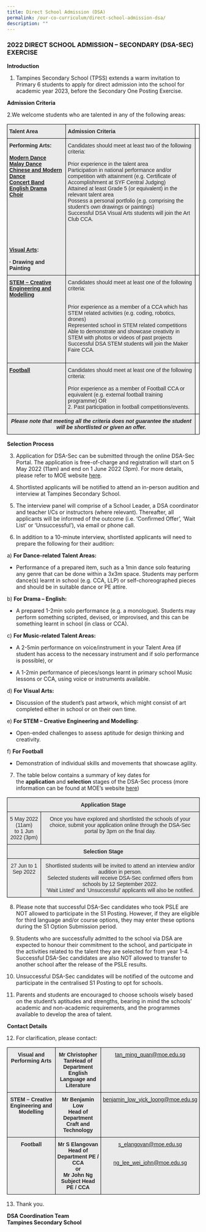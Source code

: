 ```yaml
---
title: Direct School Admission (DSA)
permalink: /our-co-curriculum/direct-school-admission-dsa/
description: ""
---
```

### 2022 DIRECT SCHOOL ADMISSION – SECONDARY (DSA-SEC) EXERCISE

**Introduction**

1. Tampines Secondary School (TPSS) extends a warm invitation to Primary 6 students to apply for direct admission into the school for academic year 2023, before the Secondary One Posting Exercise.

**Admission Criteria**

2.We welcome students who are talented in any of the following areas:

<style type="text/css">
.tg  {border-collapse:collapse;border-spacing:0;}
.tg td{border-color:black;border-style:solid;border-width:1px;font-family:Arial, sans-serif;font-size:14px;
  overflow:hidden;padding:10px 5px;word-break:normal;}
.tg th{border-color:black;border-style:solid;border-width:1px;font-family:Arial, sans-serif;font-size:14px;
  font-weight:normal;overflow:hidden;padding:10px 5px;word-break:normal;}
.tg .tg-y7qa{background-color:#EAEAEA;color:#222;text-align:left;vertical-align:top}
.tg .tg-7gs2{background-color:#EAEAEA;color:#2A4734;font-weight:bold;text-align:left;text-decoration:underline;vertical-align:top}
.tg .tg-snyu{background-color:#EAEAEA;color:#222;font-style:italic;font-weight:bold;text-align:center;vertical-align:top}
.tg .tg-rj1p{background-color:#EAEAEA;color:#222;font-weight:bold;text-align:left;vertical-align:top}
.tg .tg-0lax{text-align:left;vertical-align:top}
</style>
<table class="tg">
<thead>
  <tr>
    <th class="tg-rj1p">Talent Area</th>
    <th class="tg-rj1p">Admission Criteria</th>
    <th class="tg-0lax"></th>
  </tr>
</thead>
<tbody>
  <tr>
    <td class="tg-rj1p">Performing Arts:<br><br><a href="https://staging.d1fihgd2ht15r5.amplifyapp.com/our-co-curriculum/co-curricular-activities-ccas/visual-n-performing-arts/dance-dynamics/">Modern Dance</a><br><a href="https://staging.d1fihgd2ht15r5.amplifyapp.com/our-co-curriculum/co-curricular-activities-ccas/visual-n-performing-arts/malay-dance/">Malay Dance</a><br><a href="https://staging.d1fihgd2ht15r5.amplifyapp.com/our-co-curriculum/co-curricular-activities-ccas/visual-n-performing-arts/modern-chinese-dance/">Chinese and Modern Dance</a><br><a href="https://staging.d1fihgd2ht15r5.amplifyapp.com/our-co-curriculum/co-curricular-activities-ccas/visual-n-performing-arts/concert-band/">Concert Band</a><br><a href="https://staging.d1fihgd2ht15r5.amplifyapp.com/our-co-curriculum/co-curricular-activities-ccas/visual-n-performing-arts/drama-club/">English Drama</a><br><a href="https://staging.d1fihgd2ht15r5.amplifyapp.com/our-co-curriculum/co-curricular-activities-ccas/visual-n-performing-arts/show-choir/">Choir</a><br><br><br><br><br><br><br><br><br><a href="https://tampinessec.moe.edu.sg/our-co-curriculum/co-curricular-activities-ccas/visual-n-performing-arts/art-club">Visual Arts</a>:<br><br>·       Drawing and Painting<br> </td>
    <td class="tg-y7qa">Candidates should meet at least two of the following criteria:<br><br>Prior experience in the talent area<br>Participation in national performance and/or competition with attainment (e.g. Certificate of Accomplishment at SYF Central Judging)<br>Attained at least Grade 5 (or equivalent) in the relevant talent area<br>Possess a personal portfolio (e.g. comprising the student’s own drawings or paintings)<br>Successful DSA Visual Arts students will join the Art Club CCA.<br><br></td>
    <td class="tg-0lax"></td>
  </tr>
  <tr>
    <td class="tg-7gs2"><a href="https://staging.d1fihgd2ht15r5.amplifyapp.com/our-co-curriculum/applied-learning-programme-alp/">STEM – Creative Engineering and Modelling</a><br> </td>
    <td class="tg-y7qa">Candidates should meet at least one of the following criteria:<br> <br><br>Prior experience as a member of a CCA which has STEM related activities (e.g. coding, robotics, drones)<br>Represented school in STEM related competitions<br>Able to demonstrate and showcase creativity in STEM with photos or videos of past projects<br>Successful DSA STEM students will join the Maker Faire CCA.<br><br> </td>
    <td class="tg-0lax"></td>
  </tr>
  <tr>
    <td class="tg-7gs2"><a href="https://staging.d1fihgd2ht15r5.amplifyapp.com/our-co-curriculum/co-curricular-activities-ccas/sports/football/">Football</a></td>
    <td class="tg-y7qa">Candidates should meet at least one of the following criteria:<br><br>Prior experience as a member of Football CCA or equivalent (e.g. external football training programme)       OR<br>   2. Past participation in football competitions/events.<br></td>
    <td class="tg-0lax"></td>
  </tr>
  <tr>
    <td class="tg-snyu" colspan="2">Please note that meeting all the criteria does not guarantee the student will be shortlisted or given an offer.</td>
    <td class="tg-0lax"></td>
  </tr>
</tbody>
</table>

**Selection Process**

3. Application for DSA-Sec can be submitted through the online DSA-Sec Portal. The application is free-of-charge and registration will start on 5 May 2022 (11am) and end on 1 June 2022 (3pm). For more details, please refer to MOE website [here](https://www.moe.gov.sg/secondary/dsa).  
  

4. Shortlisted applicants will be notified to attend an in-person audition and interview at Tampines Secondary School.  

5. The interview panel will comprise of a School Leader, a DSA coordinator and teacher I/Cs or instructors (where relevant). Thereafter, all applicants will be informed of the outcome (i.e. ‘Confirmed Offer’, ‘Wait List’ or ‘Unsuccessful’), via email or phone call.  
  

6. In addition to a 10-minute interview, shortlisted applicants will need to prepare the following for their audition:

a) **For Dance-related Talent Areas:**  

- Performance of a prepared item, such as a 1min dance solo featuring any genre that can be done within a 3x3m space. Students may perform dance(s) learnt in school (e.g. CCA, LLP) or self-choreographed pieces and should be in suitable dance or PE attire.

  

b) **For Drama – English:**

- A prepared 1-2min solo performance (e.g. a monologue). Students may perform something scripted, devised, or improvised, and this can be something learnt in school (in class or CCA).

c) **For Music-related Talent Areas:**

- A 2-5min performance on voice/instrument in your Talent Area (if student has access to the necessary instrument and if solo performance is possible), or

- A 1-2min performance of pieces/songs learnt in primary school Music lessons or CCA, using voice or instruments available.

d) **For Visual Arts:**

- Discussion of the student’s past artwork, which might consist of art completed either in school or on their own time.

e) **For STEM – Creative Engineering and Modelling:**

- Open-ended challenges to assess aptitude for design thinking and creativity.

f) **For Football**

- Demonstration of individual skills and movements that showcase agility.

  

7. The table below contains a summary of key dates for the **application** and **selection** stages of the DSA-Sec process (more information can be found at MOE’s website [here](https://www.moe.gov.sg/secondary/dsa))

<style type="text/css">
.tg  {border-collapse:collapse;border-spacing:0;}
.tg td{border-color:black;border-style:solid;border-width:1px;font-family:Arial, sans-serif;font-size:14px;
  overflow:hidden;padding:10px 5px;word-break:normal;}
.tg th{border-color:black;border-style:solid;border-width:1px;font-family:Arial, sans-serif;font-size:14px;
  font-weight:normal;overflow:hidden;padding:10px 5px;word-break:normal;}
.tg .tg-n4qt{background-color:#EAEAEA;color:#222;font-weight:bold;text-align:center;vertical-align:top}
.tg .tg-ii8k{background-color:#EAEAEA;color:#222;text-align:center;vertical-align:top}
</style>
<table class="tg">
<thead>
  <tr>
    <th class="tg-n4qt" colspan="3">Application Stage</th>
  </tr>
</thead>
<tbody>
  <tr>
    <td class="tg-ii8k" colspan="2">5 May 2022 (11am)<br>to 1 Jun 2022 (3pm)</td>
    <td class="tg-ii8k">Once you have explored and shortlisted the schools of your choice, submit your application online through the DSA-Sec portal by 3pm on the final day.</td>
  </tr>
  <tr>
    <td class="tg-n4qt" colspan="3">Selection Stage</td>
  </tr>
  <tr>
    <td class="tg-ii8k">27 Jun to 1 Sep 2022</td>
    <td class="tg-ii8k" colspan="2">Shortlisted students will be invited to attend an interview and/or audition in person.<br>Selected students will receive DSA-Sec confirmed offers from schools by 12 September 2022.<br>‘Wait Listed’ and ‘Unsuccessful’ applicants will also be notified.</td>
  </tr>
</tbody>
</table>

8. Please note that successful DSA-Sec candidates who took PSLE are NOT allowed to participate in the S1 Posting. However, if they are eligible for third language and/or course options, they may enter these options during the S1 Option Submission period.

9. Students who are successfully admitted to the school via DSA are expected to honour their commitment to the school, and participate in the activities related to the talent they are selected for from year 1-4. Successful DSA-Sec candidates are also NOT allowed to transfer to another school after the release of the PSLE results.

10. Unsuccessful DSA-Sec candidates will be notified of the outcome and participate in the centralised S1 Posting to opt for schools.

11. Parents and students are encouraged to choose schools wisely based on the student’s aptitudes and strengths, bearing in mind the schools’ academic and non-academic requirements, and the programmes available to develop the area of talent.

**Contact Details**

12. For clarification, please contact:

<style type="text/css">
.tg  {border-collapse:collapse;border-spacing:0;}
.tg td{border-color:black;border-style:solid;border-width:1px;font-family:Arial, sans-serif;font-size:14px;
  overflow:hidden;padding:10px 5px;word-break:normal;}
.tg th{border-color:black;border-style:solid;border-width:1px;font-family:Arial, sans-serif;font-size:14px;
  font-weight:normal;overflow:hidden;padding:10px 5px;word-break:normal;}
.tg .tg-n4qt{background-color:#EAEAEA;color:#222;font-weight:bold;text-align:center;vertical-align:top}
.tg .tg-qumd{background-color:#EAEAEA;color:#2A4734;text-align:center;vertical-align:top}
</style>
<table class="tg">
<thead>
  <tr>
    <th class="tg-n4qt">Visual and Performing Arts</th>
    <th class="tg-n4qt">Mr Christopher TanHead of Department<br>English Language and Literature</th>
    <th class="tg-qumd"><a href="mailto:tan_ming_quan@moe.edu.sg">tan_ming_quan@moe.edu.sg</a></th>
  </tr>
</thead>
<tbody>
  <tr>
    <td class="tg-n4qt">STEM – Creative Engineering and Modelling</td>
    <td class="tg-n4qt">Mr Benjamin Low<br>Head of Department<br>Craft and Technology</td>
    <td class="tg-qumd"><a href="mailto:benjamin_low_yick_loong@moe.edu.sg">benjamin_low_yick_loong@moe.edu.sg</a></td>
  </tr>
  <tr>
    <td class="tg-n4qt">Football</td>
    <td class="tg-n4qt">Mr S Elangovan<br>Head of Department PE / CCA<br>or<br>Mr John Ng<br>Subject Head PE / CCA</td>
    <td class="tg-qumd"><a href="mailto:s_elangovan@moe.edu.sg" target="_blank" rel="noopener noreferrer">s_elangovan@moe.edu.sg</a><br> <br><br><a href="mailto:ng_lee_wei_john@moe.edu.sg" target="_blank" rel="noopener noreferrer">ng_lee_wei_john@moe.edu.sg</a></td>
  </tr>
</tbody>
</table>

13. Thank you.

**DSA Coordination Team** <br>
**Tampines Secondary School**